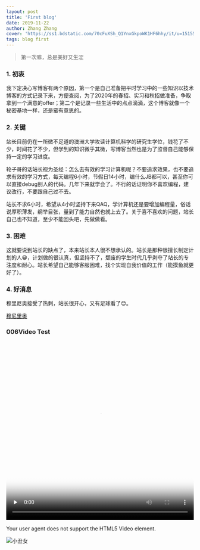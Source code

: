 ```yaml
---
layout: post
title: 'First blog'
date: 2019-11-22
author: Zhang Zhang
cover: 'https://ss1.bdstatic.com/70cFuXSh_Q1YnxGkpoWK1HF6hhy/it/u=1515522754,776739523&fm=26&gp=0.jpg'
tags: blog first
---
```


> 第一次嘛，总是美好又生涩

### 1. 初衷

  我下定决心写博客有两个原因，第一个是自己准备把平时学习中的一些知识以技术博客的方式记录下来，方便查阅，为了2020年的春招、实习和秋招做准备，争取拿到一个满意的offer；第二个是记录一些生活中的点点滴滴，这个博客就像一个秘密基地一样，还是蛮有意思的。  
  

### 2. 关键

  站长目前仍在一所微不足道的澳洲大学攻读计算机科学的研究生学位，钱花了不少，时间花了不少，但学到的知识微乎其微，写博客当然也是为了监督自己能够保持一定的学习进度。  
  
  轮子哥的话站长视为圣经：怎么去有效的学习计算机呢？不要追求效果，也不要追求有效的学习方式，每天编程6小时，节假日14小时，编什么JB都可以，甚至你可以直接debug别人的代码。几年下来就学会了。不行的话证明你不喜欢编程，建议改行，不要跟自己过不去。  
  
  站长不求6小时，希望从4小时坚持下来QAQ，学计算机还是要增加编程量，俗话说厚积薄发，纲举目张，量到了能力自然也就上去了。关于喜不喜欢的问题，站长自己也不知道，至少不能回头吧，先做做看。

### 3. 困难

  这就要说到站长的缺点了，本来站长本人很不想承认的。站长是那种很擅长制定计划的人😀，计划做的很认真，但坚持不了，颓废的学生时代几乎剥夺了站长的专注度和耐心。站长希望自己能够客服困难，找个实现自我价值的工作（能摸鱼就更好了）。

### 4. 好消息

  穆里尼奥接受了热刺，站长很开心，又有足球看了😊。
  
  [穆尼里奥](http://image.baidu.com/search/detail?ct=503316480&z=undefined&tn=baiduimagedetail&ipn=d&word=%E7%A9%86%E9%87%8C%E5%B0%BC%E5%A5%A5&step_word=&ie=utf-8&in=&cl=2&lm=-1&st=undefined&hd=undefined&latest=undefined&copyright=undefined&cs=1000381579,2145927049&os=2640934820,849064418&simid=3266618817,321166146&pn=20&rn=1&di=157960&ln=1658&fr=&fmq=1574440749709_R&fm=&ic=undefined&s=undefined&se=&sme=&tab=0&width=undefined&height=undefined&face=undefined&is=0,0&istype=0&ist=&jit=&bdtype=0&spn=0&pi=0&gsm=0&objurl=http%3A%2F%2Fimg4.cache.netease.com%2Fsports%2F2010%2F11%2F29%2F201011290249198cdb2.jpg&rpstart=0&rpnum=0&adpicid=0&force=undefined"这才叫帅")
  
### 006Video Test

<!-- <iframe type="text/html" width="100%" height="385" src="http://vd2.bdstatic.com/mda-imcg97r4qgk2knxd/sc/mda-imcg97r4qgk2knxd.mp4" frameborder="0"></iframe> 
https://github.com/changeiot/changeiot.github.io/blob/master/assets/img/wedding.jpg
-->

<video width = "100%" height = "480px" id = "video" controls = "" preload = "none"
    poster = "https://wx2.sinaimg.cn/mw690/006kT7pily1g8wvqmlvzgj30yt0ir1kx.jpg">
<source id = "mp4" src = " http://vd2.bdstatic.com/mda-imcg97r4qgk2knxd/sc/mda-imcg97r4qgk2knxd.mp4" type = "video/mp4">
	<p>Your user agent does not support the HTML5 Video element.</p>
</video>

![小丑女](https://ss1.bdstatic.com/70cFuXSh_Q1YnxGkpoWK1HF6hhy/it/u=1515522754,776739523&fm=26&gp=0.jpg"骚")